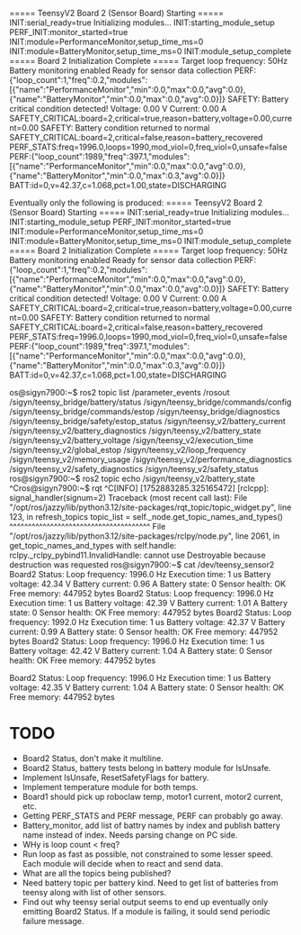 ===== TeensyV2 Board 2 (Sensor Board) Starting =====
INIT:serial_ready=true
Initializing modules...
INIT:starting_module_setup
PERF_INIT:monitor_started=true
INIT:module=PerformanceMonitor,setup_time_ms=0
INIT:module=BatteryMonitor,setup_time_ms=0
INIT:module_setup_complete
===== Board 2 Initialization Complete =====
Target loop frequency: 50Hz
Battery monitoring enabled
Ready for sensor data collection
PERF:{"loop_count":1,"freq":0.2,"modules":[{"name":"PerformanceMonitor","min":0.0,"max":0.0,"avg":0.0},{"name":"BatteryMonitor","min":0.0,"max":0.0,"avg":0.0}]}
SAFETY: Battery critical condition detected!
  Voltage: 0.00 V
  Current: 0.00 A
SAFETY_CRITICAL:board=2,critical=true,reason=battery,voltage=0.00,current=0.00
SAFETY: Battery condition returned to normal
SAFETY_CRITICAL:board=2,critical=false,reason=battery_recovered
PERF_STATS:freq=1996.0,loops=1990,mod_viol=0,freq_viol=0,unsafe=false
PERF:{"loop_count":1989,"freq":397.1,"modules":[{"name":"PerformanceMonitor","min":0.0,"max":0.0,"avg":0.0},{"name":"BatteryMonitor","min":0.0,"max":0.3,"avg":0.0}]}
BATT:id=0,v=42.37,c=1.068,pct=1.00,state=DISCHARGING


Eventually only the following is produced:
===== TeensyV2 Board 2 (Sensor Board) Starting =====
INIT:serial_ready=true
Initializing modules...
INIT:starting_module_setup
PERF_INIT:monitor_started=true
INIT:module=PerformanceMonitor,setup_time_ms=0
INIT:module=BatteryMonitor,setup_time_ms=0
INIT:module_setup_complete
===== Board 2 Initialization Complete =====
Target loop frequency: 50Hz
Battery monitoring enabled
Ready for sensor data collection
PERF:{"loop_count":1,"freq":0.2,"modules":[{"name":"PerformanceMonitor","min":0.0,"max":0.0,"avg":0.0},{"name":"BatteryMonitor","min":0.0,"max":0.0,"avg":0.0}]}
SAFETY: Battery critical condition detected!
  Voltage: 0.00 V
  Current: 0.00 A
SAFETY_CRITICAL:board=2,critical=true,reason=battery,voltage=0.00,current=0.00
SAFETY: Battery condition returned to normal
SAFETY_CRITICAL:board=2,critical=false,reason=battery_recovered
PERF_STATS:freq=1996.0,loops=1990,mod_viol=0,freq_viol=0,unsafe=false
PERF:{"loop_count":1989,"freq":397.1,"modules":[{"name":"PerformanceMonitor","min":0.0,"max":0.0,"avg":0.0},{"name":"BatteryMonitor","min":0.0,"max":0.3,"avg":0.0}]}
BATT:id=0,v=42.37,c=1.068,pct=1.00,state=DISCHARGING



os@sigyn7900:~$ ros2 topic list
/parameter_events
/rosout
/sigyn/teensy_bridge/battery/status
/sigyn/teensy_bridge/commands/config
/sigyn/teensy_bridge/commands/estop
/sigyn/teensy_bridge/diagnostics
/sigyn/teensy_bridge/safety/estop_status
/sigyn/teensy_v2/battery_current
/sigyn/teensy_v2/battery_diagnostics
/sigyn/teensy_v2/battery_state
/sigyn/teensy_v2/battery_voltage
/sigyn/teensy_v2/execution_time
/sigyn/teensy_v2/global_estop
/sigyn/teensy_v2/loop_frequency
/sigyn/teensy_v2/memory_usage
/sigyn/teensy_v2/performance_diagnostics
/sigyn/teensy_v2/safety_diagnostics
/sigyn/teensy_v2/safety_status
ros@sigyn7900:~$ ros2 topic echo /sigyn/teensy_v2/battery_state 
^Cros@sigyn7900:~$ rqt
^C[INFO] [1752883285.325165472] [rclcpp]: signal_handler(signum=2)
Traceback (most recent call last):
  File "/opt/ros/jazzy/lib/python3.12/site-packages/rqt_topic/topic_widget.py", line 123, in refresh_topics
    topic_list = self._node.get_topic_names_and_types()
                 ^^^^^^^^^^^^^^^^^^^^^^^^^^^^^^^^^^^^^^
  File "/opt/ros/jazzy/lib/python3.12/site-packages/rclpy/node.py", line 2061, in get_topic_names_and_types
    with self.handle:
rclpy._rclpy_pybind11.InvalidHandle: cannot use Destroyable because destruction was requested
ros@sigyn7900:~$ cat /dev/teensy_sensor2 
Board2 Status:
  Loop frequency: 1996.0 Hz
  Execution time: 1 us
  Battery voltage: 42.34 V
  Battery current: 0.96 A
  Battery state: 0
  Sensor health: OK
  Free memory: 447952 bytes
Board2 Status:
  Loop frequency: 1996.0 Hz
  Execution time: 1 us
  Battery voltage: 42.39 V
  Battery current: 1.01 A
  Battery state: 0
  Sensor health: OK
  Free memory: 447952 bytes
Board2 Status:
  Loop frequency: 1992.0 Hz
  Execution time: 1 us
  Battery voltage: 42.37 V
  Battery current: 0.99 A
  Battery state: 0
  Sensor health: OK
  Free memory: 447952 bytes
Board2 Status:
  Loop frequency: 1996.0 Hz
  Execution time: 1 us
  Battery voltage: 42.42 V
  Battery current: 1.04 A
  Battery state: 0
  Sensor health: OK
  Free memory: 447952 bytes


Board2 Status:
  Loop frequency: 1996.0 Hz
  Execution time: 1 us
  Battery voltage: 42.35 V
  Battery current: 1.04 A
  Battery state: 0
  Sensor health: OK
  Free memory: 447952 bytes

# TODO
* Board2 Status, don't make it multiline.
* Board2 Status, battery tests belong in battery module for IsUnsafe.
* Implement IsUnsafe, ResetSafetyFlags for battery.
* Implement temperature module for both temps.
* Board1 should pick up roboclaw temp, motor1 current, motor2 current, etc.
* Getting PERF_STATS and PERF message, PERF can probably go away.
* Battery_monitor, add list of battry names by index and publish battery name instead of index. Needs parsing change on PC side.
* WHy is loop count < freq?
* Run loop as fast as possible, not constrained to some lesser speed. Each module will decide when to react and send data.
* What are all the topics being published?
* Need battery topic per battery kind. Need to get list of batteries from teensy along with list of other sensors.
* Find out why teensy serial output seems to end up eventually only emitting Board2 Status. If a module is failing, it sould send periodic failure message.